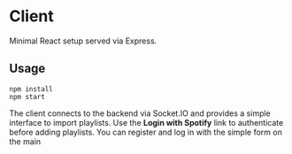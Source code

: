 # Client

Minimal React setup served via Express.

## Usage

```
npm install
npm start
```

The client connects to the backend via Socket.IO and provides a simple interface
to import playlists. Use the **Login with Spotify** link to authenticate before
adding playlists. You can register and log in with the simple form on the main